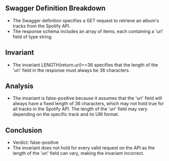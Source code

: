 ## Swagger Definition Breakdown
- The Swagger definition specifies a GET request to retrieve an album's tracks from the Spotify API.
- The response schema includes an array of items, each containing a 'uri' field of type string.

## Invariant
- The invariant LENGTH(return.uri)==36 specifies that the length of the 'uri' field in the response must always be 36 characters.

## Analysis
- The invariant is false-positive because it assumes that the 'uri' field will always have a fixed length of 36 characters, which may not hold true for all tracks in the Spotify API. The length of the 'uri' field may vary depending on the specific track and its URI format.

## Conclusion
- Verdict: false-positive
- The invariant does not hold for every valid request on the API as the length of the 'uri' field can vary, making the invariant incorrect.
